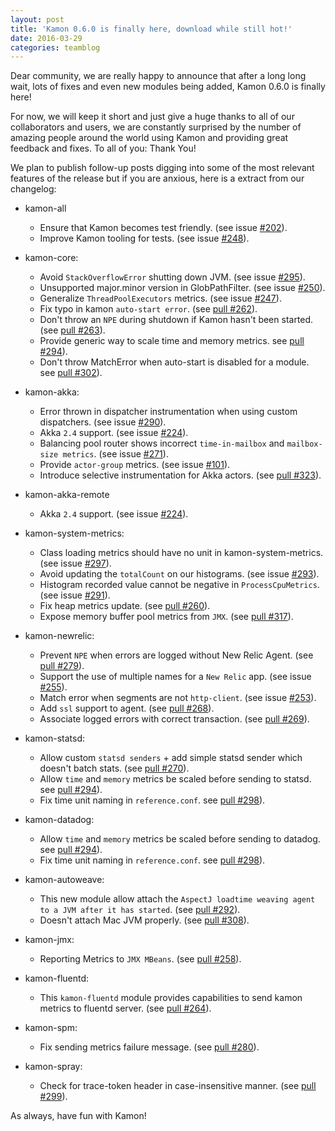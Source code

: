 ```yaml
---
layout: post
title: 'Kamon 0.6.0 is finally here, download while still hot!'
date: 2016-03-29
categories: teamblog
---
```


Dear community, we are really happy to announce that after a long long wait,
lots of fixes and even new modules being added, Kamon 0.6.0 is finally here!

For now, we will keep it short and just give a huge thanks to all of our
collaborators and users, we are constantly surprised by the number of amazing
people around the world using Kamon and providing great feedback and fixes. To
all of you: Thank You!

We plan to publish follow-up posts digging into some of the most relevant
features of the release but if you are anxious, here is a extract from our
changelog:


* kamon-all
  * Ensure that Kamon becomes test friendly. (see issue [#202](https://github.com/kamon-io/Kamon/issues/202)).
  * Improve Kamon tooling for tests. (see issue [#248](https://github.com/kamon-io/Kamon/issues/248)).

* kamon-core:
  * Avoid `StackOverflowError` shutting down JVM. (see issue [#295](https://github.com/kamon-io/Kamon/issues/295)).
  * Unsupported major.minor version in GlobPathFilter. (see issue [#250](https://github.com/kamon-io/Kamon/issues/250)).
  * Generalize `ThreadPoolExecutors` metrics. (see issue [#247](https://github.com/kamon-io/Kamon/issues/247)).
  * Fix typo in kamon `auto-start error`. (see [pull #262](https://github.com/kamon-io/Kamon/pull/262)).
  * Don't throw an `NPE` during shutdown if Kamon hasn't been started. (see [pull #263](https://github.com/kamon-io/Kamon/pull/263)).
  * Provide generic way to scale time and memory metrics. see [pull #294](https://github.com/kamon-io/Kamon/pull/294)).  
  * Don't throw MatchError when auto-start is disabled for a module. see [pull #302](https://github.com/kamon-io/Kamon/pull/302)).

* kamon-akka:
  * Error thrown in dispatcher instrumentation when using custom dispatchers. (see issue [#290](https://github.com/kamon-io/Kamon/issues/290)).
  * Akka `2.4` support. (see issue [#224](https://github.com/kamon-io/Kamon/issues/224)).
  * Balancing pool router shows incorrect `time-in-mailbox` and `mailbox-size metrics`. (see issue [#271](https://github.com/kamon-io/Kamon/issues/271)).
  * Provide `actor-group` metrics. (see issue [#101](https://github.com/kamon-io/Kamon/issues/101)).
  * Introduce selective instrumentation for Akka actors. (see [pull #323](https://github.com/kamon-io/Kamon/pull/323)).

* kamon-akka-remote
  * Akka `2.4` support. (see issue [#224](https://github.com/kamon-io/Kamon/issues/224)).

* kamon-system-metrics:
  * Class loading metrics should have no unit in kamon-system-metrics. (see issue [#297](https://github.com/kamon-io/Kamon/issues/297)).
  * Avoid updating the `totalCount` on our histograms. (see issue [#293](https://github.com/kamon-io/Kamon/issues/293)).
  * Histogram recorded value cannot be negative in `ProcessCpuMetrics`. (see issue [#291](https://github.com/kamon-io/Kamon/issues/291)).
  * Fix heap metrics update. (see [pull #260](https://github.com/kamon-io/Kamon/pull/260)).
  * Expose memory buffer pool metrics from `JMX`. (see [pull #317](https://github.com/kamon-io/Kamon/pull/317)).

* kamon-newrelic:
  * Prevent `NPE` when errors are logged without New Relic Agent. (see [pull #279](https://github.com/kamon-io/Kamon/pull/279)).
  * Support the use of multiple names for a `New Relic` app. (see issue [#255](https://github.com/kamon-io/Kamon/issues/255)).
  * Match error when segments are not `http-client`. (see issue [#253](https://github.com/kamon-io/Kamon/issues/253)).
  * Add `ssl` support to agent. (see [pull #268](https://github.com/kamon-io/Kamon/pull/268)).
  * Associate logged errors with correct transaction. (see [pull #269](https://github.com/kamon-io/Kamon/pull/269)).

* kamon-statsd:
  * Allow custom `statsd senders` + add simple statsd sender which doesn't batch stats. (see [pull #270](https://github.com/kamon-io/Kamon/pull/270)).
  * Allow `time` and `memory` metrics be scaled before sending to statsd. see [pull #294](https://github.com/kamon-io/Kamon/pull/294)).  
  * Fix time unit naming in `reference.conf`. see [pull #298](https://github.com/kamon-io/Kamon/pull/298)).  

* kamon-datadog:
  * Allow `time` and `memory` metrics be scaled before sending to datadog. see [pull #294](https://github.com/kamon-io/Kamon/pull/294)).
  * Fix time unit naming in `reference.conf`. see [pull #298](https://github.com/kamon-io/Kamon/pull/298)).  

* kamon-autoweave:
  * This new module allow attach the `AspectJ loadtime weaving agent to a JVM after it has started`. (see [pull #292](https://github.com/kamon-io/Kamon/pull/292)).
  * Doesn't attach Mac JVM properly. (see [pull #308](https://github.com/kamon-io/Kamon/pull/308)).

* kamon-jmx:
  * Reporting Metrics to `JMX MBeans`. (see [pull #258](https://github.com/kamon-io/Kamon/pull/258)).

* kamon-fluentd:
  * This `kamon-fluentd` module provides capabilities to send kamon metrics to fluentd server. (see [pull #264](https://github.com/kamon-io/Kamon/pull/264)).

* kamon-spm:
  * Fix sending metrics failure message. (see [pull #280](https://github.com/kamon-io/Kamon/pull/280)).

* kamon-spray:
  * Check for trace-token header in case-insensitive manner. (see [pull #299](https://github.com/kamon-io/Kamon/pull/299)).


As always, have fun with Kamon!
